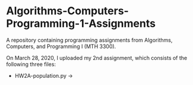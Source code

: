 # Algorithms-Computers-Programming-1-Assignments
A repository containing programming assignments from Algorithms, Computers, and Programming I (MTH 3300).

On March 28, 2020, I uploaded my 2nd assignment, which consists of the following three files:
- HW2A-population.py -> 
